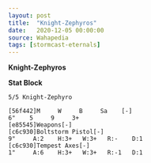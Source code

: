 ```yaml
---
layout: post
title:  "Knight-Zephyros"
date:   2020-12-05 00:00:00
source: Wahapedia
tags: [stormcast-eternals]
---
```


**Knight-Zephyros**

**Stat Block**
```
5/5 Knight-Zephyro
```

```
[56f442]M     W     B     Sa    [-]
6"    5     9     3+    
[e85545]Weapons[-]
[c6c930]Boltstorm Pistol[-]
9"     A:2    H:3+   W:3+   R:-    D:1   
[c6c930]Tempest Axes[-]
1"     A:6    H:3+   W:3+   R:-1   D:1   
```
    